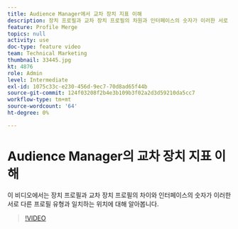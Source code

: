 ```yaml
---
title: Audience Manager에서 교차 장치 지표 이해
description: 장치 프로필과 교차 장치 프로필의 차원과 인터페이스의 숫자가 이러한 서로 다른 프로필 유형과 일치하는 위치에 대해 알아봅니다.
feature: Profile Merge
topics: null
activity: use
doc-type: feature video
team: Technical Marketing
thumbnail: 33445.jpg
kt: 4876
role: Admin
level: Intermediate
exl-id: 1075c33c-e230-456d-9ec7-70d8ad65f44b
source-git-commit: 124f03208f2b4e3b109b3f02a2d3d59210da5cc7
workflow-type: tm+mt
source-wordcount: '64'
ht-degree: 0%

---
```


# Audience Manager의 교차 장치 지표 이해

이 비디오에서는 장치 프로필과 교차 장치 프로필의 차이와 인터페이스의 숫자가 이러한 서로 다른 프로필 유형과 일치하는 위치에 대해 알아봅니다.

>[!VIDEO](https://video.tv.adobe.com/v/33445/?quality=12)
